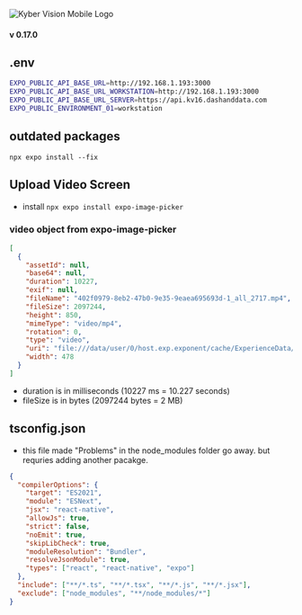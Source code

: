 ![Kyber Vision Mobile Logo](./assets/images/kyberVisionLogo01.png)

#### v 0.17.0

## .env

```bash
EXPO_PUBLIC_API_BASE_URL=http://192.168.1.193:3000
EXPO_PUBLIC_API_BASE_URL_WORKSTATION=http://192.168.1.193:3000
EXPO_PUBLIC_API_BASE_URL_SERVER=https://api.kv16.dashanddata.com
EXPO_PUBLIC_ENVIRONMENT_01=workstation
```

## outdated packages

`npx expo install --fix`

## Upload Video Screen

- install `npx expo install expo-image-picker`

### video object from expo-image-picker

```json
[
  {
    "assetId": null,
    "base64": null,
    "duration": 10227,
    "exif": null,
    "fileName": "402f0979-8eb2-47b0-9e35-9eaea695693d-1_all_2717.mp4",
    "fileSize": 2097244,
    "height": 850,
    "mimeType": "video/mp4",
    "rotation": 0,
    "type": "video",
    "uri": "file:///data/user/0/host.exp.exponent/cache/ExperienceData/%2540costa-rica%252Fkyber-vision-mobile-17/ImagePicker/239b138b-1734-4528-b1f9-9dd9c3eaf7ee.mp4",
    "width": 478
  }
]
```

- duration is in milliseconds (10227 ms = 10.227 seconds)
- fileSize is in bytes (2097244 bytes = 2 MB)

## tsconfig.json

- this file made "Problems" in the node_modules folder go away. but requries adding another pacakge.

```json
{
  "compilerOptions": {
    "target": "ES2021",
    "module": "ESNext",
    "jsx": "react-native",
    "allowJs": true,
    "strict": false,
    "noEmit": true,
    "skipLibCheck": true,
    "moduleResolution": "Bundler",
    "resolveJsonModule": true,
    "types": ["react", "react-native", "expo"]
  },
  "include": ["**/*.ts", "**/*.tsx", "**/*.js", "**/*.jsx"],
  "exclude": ["node_modules", "**/node_modules/*"]
}
```
